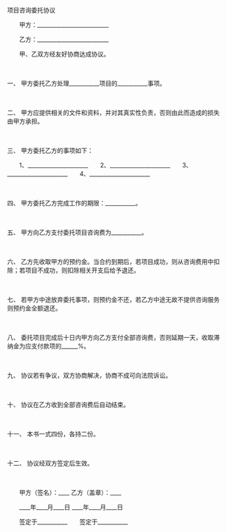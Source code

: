 



项目咨询委托协议



 

　　甲方：__________________________

　　乙方：__________________________　　

　　甲、乙双方经友好协商达成协议。

　　

一、
甲方委托乙方处理___________项目的___________事项。

　　

二、
甲方应提供相关的文件和资料，并对其真实性负责，否则由此而造成的损失由甲方承担。

　　

三、
甲方委托乙方的事项如下：　　

　　1、______________________　　2、______________________　　3、______________________　　4、______________________

　　

四、
甲方委托乙方完成工作的期限：___________。

　　

五、
甲方向乙方支付委托项目咨询费为___________。

　　

六、
乙方先收取甲方的预约金。当合约到期后，若项目成功，则从咨询费用中扣除；若项目不成功，则扣除相关开支后给予退还。

　　

七、
若甲方中途放弃委托事项，则预约金不还，若乙方中途无故不提供咨询服务则预约金全额退还。

　　

八、
委托项目完成后十日内甲方向乙方支付全部咨询费，否则延期一天，收取滞纳金为应支付款项的______%。

　　

九、
协议若有争议，双方协商解决，协商不成可向法院诉讼。

　　

十、
协议在乙方收到全部咨询费后自动结束。

　　

十一、
本书一式四份，各持二份。

　　

十二、
协议经双方签定后生效。　　

　　

　　甲方（签名）：____ 乙方（盖章）：____

　　____年____月____日 ____年____月____日

　　签定于___________　　签定于___________